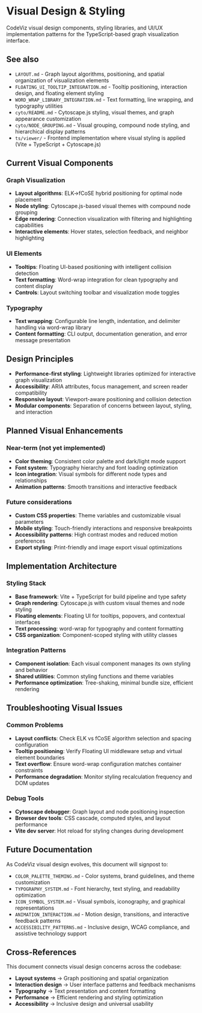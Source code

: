 # Visual Design & Styling

CodeViz visual design components, styling libraries, and UI/UX implementation patterns for the TypeScript-based graph visualization interface.

## See also

- `LAYOUT.md` - Graph layout algorithms, positioning, and spatial organization of visualization elements
- `FLOATING_UI_TOOLTIP_INTEGRATION.md` - Tooltip positioning, interaction design, and floating element styling
- `WORD_WRAP_LIBRARY_INTEGRATION.md` - Text formatting, line wrapping, and typography utilities
- `cyto/README.md` - Cytoscape.js styling, visual themes, and graph appearance customization
- `cyto/NODE_GROUPING.md` - Visual grouping, compound node styling, and hierarchical display patterns
- `ts/viewer/` - Frontend implementation where visual styling is applied (Vite + TypeScript + Cytoscape.js)

## Current Visual Components

### Graph Visualization
- **Layout algorithms**: ELK→fCoSE hybrid positioning for optimal node placement
- **Node styling**: Cytoscape.js-based visual themes with compound node grouping
- **Edge rendering**: Connection visualization with filtering and highlighting capabilities
- **Interactive elements**: Hover states, selection feedback, and neighbor highlighting

### UI Elements  
- **Tooltips**: Floating UI-based positioning with intelligent collision detection
- **Text formatting**: Word-wrap integration for clean typography and content display
- **Controls**: Layout switching toolbar and visualization mode toggles

### Typography
- **Text wrapping**: Configurable line length, indentation, and delimiter handling via word-wrap library
- **Content formatting**: CLI output, documentation generation, and error message presentation

## Design Principles

- **Performance-first styling**: Lightweight libraries optimized for interactive graph visualization
- **Accessibility**: ARIA attributes, focus management, and screen reader compatibility
- **Responsive layout**: Viewport-aware positioning and collision detection
- **Modular components**: Separation of concerns between layout, styling, and interaction

## Planned Visual Enhancements

### Near-term (not yet implemented)
- **Color theming**: Consistent color palette and dark/light mode support
- **Font system**: Typography hierarchy and font loading optimization  
- **Icon integration**: Visual symbols for different node types and relationships
- **Animation patterns**: Smooth transitions and interactive feedback

### Future considerations
- **Custom CSS properties**: Theme variables and customizable visual parameters
- **Mobile styling**: Touch-friendly interactions and responsive breakpoints
- **Accessibility patterns**: High contrast modes and reduced motion preferences
- **Export styling**: Print-friendly and image export visual optimizations

## Implementation Architecture

### Styling Stack
- **Base framework**: Vite + TypeScript for build pipeline and type safety
- **Graph rendering**: Cytoscape.js with custom visual themes and node styling
- **Floating elements**: Floating UI for tooltips, popovers, and contextual interfaces  
- **Text processing**: word-wrap for typography and content formatting
- **CSS organization**: Component-scoped styling with utility classes

### Integration Patterns
- **Component isolation**: Each visual component manages its own styling and behavior
- **Shared utilities**: Common styling functions and theme variables
- **Performance optimization**: Tree-shaking, minimal bundle size, efficient rendering

## Troubleshooting Visual Issues

### Common Problems
- **Layout conflicts**: Check ELK vs fCoSE algorithm selection and spacing configuration
- **Tooltip positioning**: Verify Floating UI middleware setup and virtual element boundaries  
- **Text overflow**: Ensure word-wrap configuration matches container constraints
- **Performance degradation**: Monitor styling recalculation frequency and DOM updates

### Debug Tools
- **Cytoscape debugger**: Graph layout and node positioning inspection
- **Browser dev tools**: CSS cascade, computed styles, and layout performance
- **Vite dev server**: Hot reload for styling changes during development

## Future Documentation

As CodeViz visual design evolves, this document will signpost to:

- `COLOR_PALETTE_THEMING.md` - Color systems, brand guidelines, and theme customization  
- `TYPOGRAPHY_SYSTEM.md` - Font hierarchy, text styling, and readability optimization
- `ICON_SYMBOL_SYSTEM.md` - Visual symbols, iconography, and graphical representations
- `ANIMATION_INTERACTION.md` - Motion design, transitions, and interactive feedback patterns
- `ACCESSIBILITY_PATTERNS.md` - Inclusive design, WCAG compliance, and assistive technology support

## Cross-References

This document connects visual design concerns across the codebase:

- **Layout systems** → Graph positioning and spatial organization
- **Interaction design** → User interface patterns and feedback mechanisms  
- **Typography** → Text presentation and content formatting
- **Performance** → Efficient rendering and styling optimization
- **Accessibility** → Inclusive design and universal usability